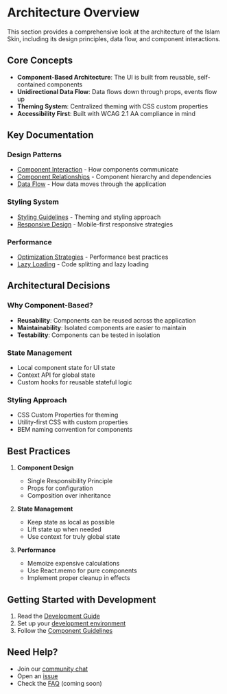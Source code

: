 # Architecture Overview

This section provides a comprehensive look at the architecture of the Islam Skin, including its design principles, data flow, and component interactions.

## Core Concepts

- **Component-Based Architecture**: The UI is built from reusable, self-contained components
- **Unidirectional Data Flow**: Data flows down through props, events flow up
- **Theming System**: Centralized theming with CSS custom properties
- **Accessibility First**: Built with WCAG 2.1 AA compliance in mind

## Key Documentation

### Design Patterns
- [Component Interaction](./component-interaction.md) - How components communicate
- [Component Relationships](./component-relationships.md) - Component hierarchy and dependencies
- [Data Flow](./data-flow.md) - How data moves through the application

### Styling System
- [Styling Guidelines](../reference/styling.md) - Theming and styling approach
- [Responsive Design](../reference/responsive.md) - Mobile-first responsive strategies

### Performance
- [Optimization Strategies](../reference/optimization.md) - Performance best practices
- [Lazy Loading](../reference/lazy-loading.md) - Code splitting and lazy loading

## Architectural Decisions

### Why Component-Based?
- **Reusability**: Components can be reused across the application
- **Maintainability**: Isolated components are easier to maintain
- **Testability**: Components can be tested in isolation

### State Management
- Local component state for UI state
- Context API for global state
- Custom hooks for reusable stateful logic

### Styling Approach
- CSS Custom Properties for theming
- Utility-first CSS with custom properties
- BEM naming convention for components

## Best Practices

1. **Component Design**
   - Single Responsibility Principle
   - Props for configuration
   - Composition over inheritance

2. **State Management**
   - Keep state as local as possible
   - Lift state up when needed
   - Use context for truly global state

3. **Performance**
   - Memoize expensive calculations
   - Use React.memo for pure components
   - Implement proper cleanup in effects

## Getting Started with Development

1. Read the [Development Guide](../development/README.md)
2. Set up your [development environment](../development/setup.md)
3. Follow the [Component Guidelines](../development/component-guide.md)

## Need Help?

- Join our [community chat](https://example.com/chat)
- Open an [issue](https://github.com/your-org/islam-skin/issues)
- Check the [FAQ](#) (coming soon)
